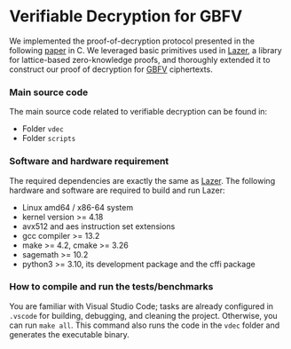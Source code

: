 # Verifiable Decryption for GBFV

We implemented the proof-of-decryption protocol presented in the following [paper](https://eprint.iacr.org/2024/1684) in C. We leveraged basic primitives used in [Lazer](https://eprint.iacr.org/2024/1846),
a library for lattice-based zero-knowledge proofs, and thoroughly extended it to construct our proof of decryption for [GBFV](https://eprint.iacr.org/2024/1587) ciphertexts.  


### Main source code
The main source code related to verifiable decryption can be found in:  

- Folder `vdec`
- Folder `scripts`

### Software and hardware requirement
The required dependencies are exactly the same as [Lazer](https://github.com/lazer-crypto/lazer). The following hardware and software are required to build and run Lazer:

- Linux amd64 / x86-64 system
- kernel version >= 4.18
- avx512 and aes instruction set extensions
- gcc compiler >= 13.2
- make >= 4.2, cmake >= 3.26
- sagemath >= 10.2
- python3 >= 3.10, its development package and the cffi package



### How to compile and run the tests/benchmarks
You are familiar with Visual Studio Code; tasks are already configured in `.vscode` for building, debugging, and cleaning the project. Otherwise, you can run `make all`. This command also runs the code in the `vdec` folder and generates the executable binary.
